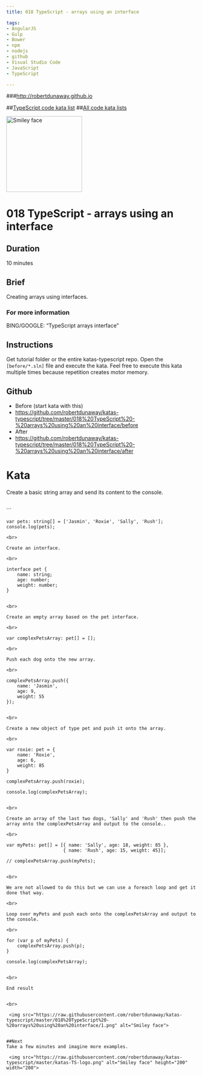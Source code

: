 ```yaml
---
title: 018 TypeScript - arrays using an interface

tags: 
- AngularJS
- Gulp
- Bower
- npm
- nodejs
- github
- Visual Studio Code
- JavaScript
- TypeScript

---
```


###http://robertdunaway.github.io

##[TypeScript code kata list](http://mycodekatas.github.io/typescript.html)
##[All code kata lists](http://mycodekatas.github.io/)

 <img src="https://raw.githubusercontent.com/robertdunaway/katas-typescript/master/katas-TS-logo.png" alt="Smiley face" height="200" width="200"> 

# 018 TypeScript - arrays using an interface

## Duration
10 minutes

## Brief
Creating arrays using interfaces.

### For more information 
BING/GOOGLE: “TypeScript arrays interface”

## Instructions
Get tutorial folder or the entire katas-typescript repo.
Open the `[before/*.sln]` file and execute the kata.
Feel free to execute this kata multiple times because repetition creates motor memory.

## Github
 - Before (start kata with this)
  - https://github.com/robertdunaway/katas-typescript/tree/master/018%20TypeScript%20-%20arrays%20using%20an%20interface/before
 - After
  - https://github.com/robertdunaway/katas-typescript/tree/master/018%20TypeScript%20-%20arrays%20using%20an%20interface/after


# Kata

Create a basic string array and send its content to the console.

<br>
```

	var pets: string[] = ['Jasmin', 'Roxie', 'Sally', 'Rush'];
	console.log(pets);


```
<br>

Create an interface.

<br>
```

	interface pet {
	    name: string;
	    age: number;
	    weight: number;
	}


```

<br>

Create an empty array based on the pet interface.

<br>
```
	var complexPetsArray: pet[] = [];
```
<br>

Push each dog onto the new array.

<br>
```

	complexPetsArray.push({
	    name: 'Jasmin',
	    age: 9,
	    weight: 55
	});


```

<br>

Create a new object of type pet and push it onto the array.

<br>

```

	var roxie: pet = {
	    name: 'Roxie',
	    age: 6,
	    weight: 85
	}
	
	complexPetsArray.push(roxie);
	
	console.log(complexPetsArray);


```

<br>

Create an array of the last two dogs, 'Sally' and 'Rush' then push the array onto the complexPetsArray and output to the console..

<br>

```

	var myPets: pet[] = [{ name: 'Sally', age: 18, weight: 85 },
	                     { name: 'Rush', age: 15, weight: 45}];
	
	// complexPetsArray.push(myPets);


```

<br>

We are not allowed to do this but we can use a foreach loop and get it done that way.

<br>

Loop over myPets and push each onto the complexPetsArray and output to the console.

<br>

```

	for (var p of myPets) {
	    complexPetsArray.push(p);
	}
	
	console.log(complexPetsArray);


```

<br>

End result


<br>

 <img src="https://raw.githubusercontent.com/robertdunaway/katas-typescript/master/018%20TypeScript%20-%20arrays%20using%20an%20interface/1.png" alt="Smiley face"> 
 

##Next
Take a few minutes and imagine more examples. 

 <img src="https://raw.githubusercontent.com/robertdunaway/katas-typescript/master/katas-TS-logo.png" alt="Smiley face" height="200" width="200"> 